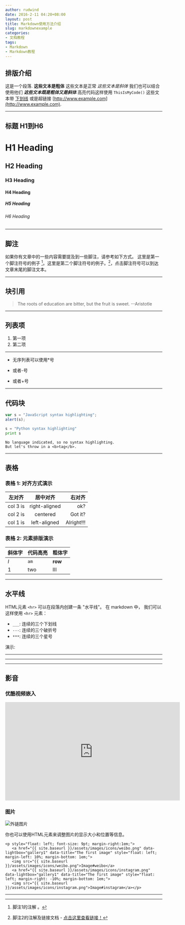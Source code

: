 ```yaml
---
author: rudwind
date: 2016-2-11 04:20+08:00
layout: post
title: Markdown使用方法介绍
slug: markdownexample
categories: 
- 文档教程
tags:
- Markdown
- Markdown教程
---
```



## 排版介绍

这是一个段落. **这些文本是粗体** 这些文本是正常 _这些文本是斜体_ 我们也可以结合使用他们 **_这些文本既是粗体又是斜体_** 高亮代码这样使用 `ThisIsMyCode()` 这些文本带 [下划线](#) 或是超链接 [http://www.example.com](http://www.example.com).

___

## 标题 H1到H6

# H1 Heading

## H2 Heading

### H3 Heading

#### H4 Heading

##### H5 Heading

###### H6 Heading

___

<!--more-->

## 脚注

如果你有文章中的一些内容需要提及到一些脚注，请参考如下方式。 
这里是第一个脚注符号的例子 [^1]。这里是第二个脚注符号的例子。[^2]，点击脚注符号可以到达文章末尾的脚注文本。

___

## 块引用

> The roots of education are bitter, but the fruit is sweet. --Aristotle

___

## 列表项

1. 第一项
2. 第二项

___

* 无序列表可以使用*号
- 或者-号
+ 或者+号

___

## 代码块

```javascript
var s = "JavaScript syntax highlighting";
alert(s);
```

```python
s = "Python syntax highlighting"
print s
```

```
No language indicated, so no syntax highlighting.
But let's throw in a <b>tag</b>.
```

___


## 表格

### 表格 1: 对齐方式演示

| 左对齐       | 居中对齐           | 右对齐  |
| ------------- |:-------------:| -----:|
| col 3 is      | right-aligned | ok? |
| col 2 is      | centered      |   Got it? |
| col 1 is      | left-aligned  |   Alright!!! |

### 表格 2: 元素排版演示

斜体字 | 代码高亮 | 粗体字
--- | --- | ---
*I* | `am` | **row**
1 | two | III

___

## 水平线

HTML元素 `<hr>` 可以在段落内创建一条 "水平线"。 在 markdown 
中， 我们可以这样使用 `<hr>` 元素：

* `___`: 连续的三个下划线
* `---`: 连续的三个破折号
* `***`: 连续的三个星号


演示:

___

---

***


## 影音

### 优酷视频嵌入

<iframe width="560" height="315" src="http://player.youku.com/embed/XMTQ1NzQ2ODgzNg==" frameborder="0" allowfullscreen></iframe>

### 图片

![外链图片](https://licensebuttons.net/l/by-nc-sa/2.5/cn/88x31.png)


你也可以使用HTML元素来调整图片的显示大小和位置等信息。

```
<p style="float: left; font-size: 9pt; margin-right:1em;"> 
   <a href="{{ site.baseurl }}/assets/images/icons/weibo.png" data-lightbox="gallery1" data-title="The first image" style="float: left; margin-left: 10%; margin-bottom: 1em;">
   <img src="{{ site.baseurl }}/assets/images/icons/weibo.png">Image#weibo</a>
   <a href="{{ site.baseurl }}/assets/images/icons/instagram.png" data-lightbox="gallery1" data-title="The first image" style="float: left; margin-right: -10%; margin-bottom: 1em;">
   <img src="{{ site.baseurl }}/assets/images/icons/instagram.png">Image#instagram</a></p>
```

***

[^1]: 脚注1的注解 。

[^2]: 脚注2的注解及链接文档 - [点击这里查看链接！](#)
